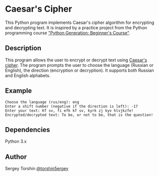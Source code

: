 # Caesar's Cipher

This Python program implements Caesar's cipher algorithm for encrypting and decrypting text. It is inspired by a practice project from the Python programming course ["Python Generation: Beginner's Course"](https://stepik.org/course/58852/info).

## Description

This program allows the user to encrypt or decrypt text using [Caesar's cipher](https://en.wikipedia.org/wiki/Caesar_cipher).
The program prompts the user to choose the language (Russian or English), the direction (encryption or decryption). It supports both Russian and English alphabets.

## Example
```
Choose the language (rus/eng): eng
Enter a shift number (negative if the direction is left): -17
Enter your text: Kf sv, fi efk kf sv, kyrk zj kyv hlvjkzfe!
Encrypted/decrypted text: To be, or not to be, that is the question!
```

## Dependencies

Python 3.x

## Author

Sergey Torshin [@torshin5ergey](https://github.com/torshin5ergey)
